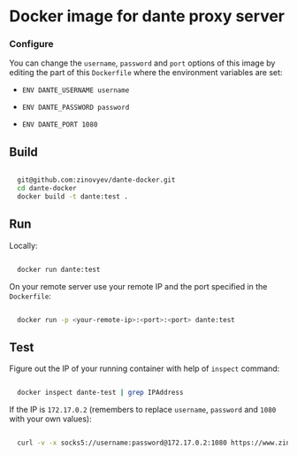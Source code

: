 # Docker image for dante proxy server

### Configure

You can change the `username`, `password` and `port` options of this image by
editing the part of this `Dockerfile` where the environment variables are set:

* `ENV DANTE_USERNAME username`

* `ENV DANTE_PASSWORD password`

* `ENV DANTE_PORT 1080`

## Build

```bash

  git@github.com:zinovyev/dante-docker.git
  cd dante-docker
  docker build -t dante:test .

```

## Run

Locally:

```bash

  docker run dante:test

```

On your remote server use your remote IP and the port specified in the `Dockerfile`:

```bash

  docker run -p <your-remote-ip>:<port>:<port> dante:test

```

## Test

Figure out the IP of your running container with help of `inspect` command:

```bash

  docker inspect dante-test | grep IPAddress

```

If the IP is `172.17.0.2` (remembers to replace `username`, `password` and `1080` with your own values):

```bash

  curl -v -x socks5://username:password@172.17.0.2:1080 https://www.zinovyev.net

```
